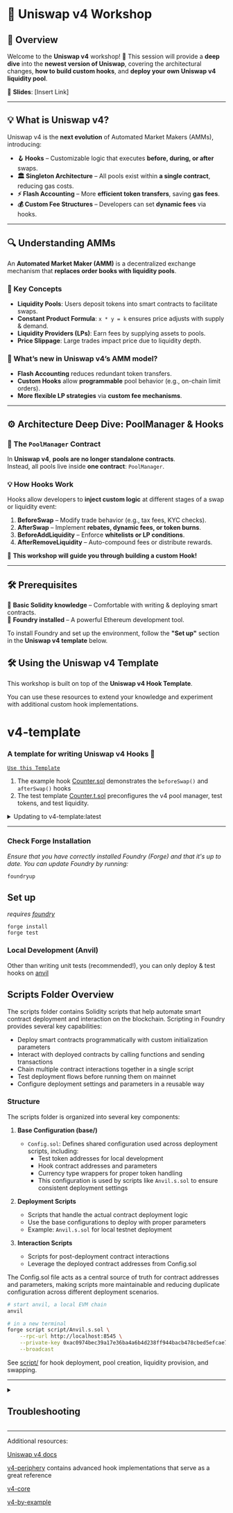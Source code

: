 # 🦄 Uniswap v4 Workshop

## **📌 Overview**  
Welcome to the **Uniswap v4** workshop! 🎉 This session will provide a **deep dive** into the **newest version of Uniswap**, covering the architectural changes, **how to build custom hooks**, and **deploy your own Uniswap v4 liquidity pool**.  

📜 **Slides**: [Insert Link]  

---

## **💡 What is Uniswap v4?**  
Uniswap v4 is the **next evolution** of Automated Market Makers (AMMs), introducing:  
- **🪝 Hooks** – Customizable logic that executes **before, during, or after** swaps.  
- **🏛️ Singleton Architecture** – All pools exist within **a single contract**, reducing gas costs.  
- **⚡ Flash Accounting** – More **efficient token transfers**, saving **gas fees**.  
- **💰 Custom Fee Structures** – Developers can set **dynamic fees** via hooks.  

---

## **🔍 Understanding AMMs**  
An **Automated Market Maker (AMM)** is a decentralized exchange mechanism that **replaces order books with liquidity pools**.

### **🔹 Key Concepts**
- **Liquidity Pools**: Users deposit tokens into smart contracts to facilitate swaps.  
- **Constant Product Formula**: `x * y = k` ensures price adjusts with supply & demand.  
- **Liquidity Providers (LPs)**: Earn fees by supplying assets to pools.  
- **Price Slippage**: Large trades impact price due to liquidity depth.  

### **🔄 What’s new in Uniswap v4’s AMM model?**
- **Flash Accounting** reduces redundant token transfers.  
- **Custom Hooks** allow **programmable** pool behavior (e.g., on-chain limit orders).  
- **More flexible LP strategies** via **custom fee mechanisms**.  

---

## **⚙️ Architecture Deep Dive: PoolManager & Hooks**  

### **📌 The `PoolManager` Contract**
In **Uniswap v4**, **pools are no longer standalone contracts**.  
Instead, all pools live inside **one contract**: `PoolManager`.

### **💡 How Hooks Work**
Hooks allow developers to **inject custom logic** at different stages of a swap or liquidity event:
1. **BeforeSwap** – Modify trade behavior (e.g., tax fees, KYC checks).  
2. **AfterSwap** – Implement **rebates, dynamic fees, or token burns**.  
3. **BeforeAddLiquidity** – Enforce **whitelists or LP conditions**.  
4. **AfterRemoveLiquidity** – Auto-compound fees or distribute rewards.  

🚀 **This workshop will guide you through building a custom Hook!**

---

## **🛠 Prerequisites**  

🔹 **Basic Solidity knowledge** – Comfortable with writing & deploying smart contracts.  
🔹 **Foundry installed** – A powerful Ethereum development tool.  

To install Foundry and set up the environment, follow the **"Set up"** section in the **Uniswap v4 template** below.

## **🛠 Using the Uniswap v4 Template**
This workshop is built on top of the **Uniswap v4 Hook Template**. 

You can use these resources to extend your knowledge and experiment with additional custom hook implementations.

# v4-template
### **A template for writing Uniswap v4 Hooks 🦄**

[`Use this Template`](https://github.com/uniswapfoundation/v4-template/generate)

1. The example hook [Counter.sol](src/Counter.sol) demonstrates the `beforeSwap()` and `afterSwap()` hooks
2. The test template [Counter.t.sol](test/Counter.t.sol) preconfigures the v4 pool manager, test tokens, and test liquidity.

<details>
<summary>Updating to v4-template:latest</summary>

This template is actively maintained -- you can update the v4 dependencies, scripts, and helpers: 
```bash
git remote add template https://github.com/uniswapfoundation/v4-template
git fetch template
git merge template/main <BRANCH> --allow-unrelated-histories
```

</details>

---

### Check Forge Installation
*Ensure that you have correctly installed Foundry (Forge) and that it's up to date. You can update Foundry by running:*

```
foundryup
```

## Set up

*requires [foundry](https://book.getfoundry.sh)*

```
forge install
forge test
```

### Local Development (Anvil)

Other than writing unit tests (recommended!), you can only deploy & test hooks on [anvil](https://book.getfoundry.sh/anvil/)

## Scripts Folder Overview

The scripts folder contains Solidity scripts that help automate smart contract deployment and interaction on the blockchain. Scripting in Foundry provides several key capabilities:

- Deploy smart contracts programmatically with custom initialization parameters
- Interact with deployed contracts by calling functions and sending transactions
- Chain multiple contract interactions together in a single script
- Test deployment flows before running them on mainnet
- Configure deployment settings and parameters in a reusable way

### Structure

The scripts folder is organized into several key components:

1. **Base Configuration (base/)**
   - `Config.sol`: Defines shared configuration used across deployment scripts, including:
     - Test token addresses for local development
     - Hook contract addresses and parameters
     - Currency type wrappers for proper token handling
     - This configuration is used by scripts like `Anvil.s.sol` to ensure consistent deployment settings

2. **Deployment Scripts**
   - Scripts that handle the actual contract deployment logic
   - Use the base configurations to deploy with proper parameters
   - Example: `Anvil.s.sol` for local testnet deployment

3. **Interaction Scripts** 
   - Scripts for post-deployment contract interactions
   - Leverage the deployed contract addresses from Config.sol

The Config.sol file acts as a central source of truth for contract addresses and parameters, making scripts more maintainable and reducing duplicate configuration across different deployment scenarios.

```bash
# start anvil, a local EVM chain
anvil

# in a new terminal
forge script script/Anvil.s.sol \
    --rpc-url http://localhost:8545 \
    --private-key 0xac0974bec39a17e36ba4a6b4d238ff944bacb478cbed5efcae784d7bf4f2ff80 \
    --broadcast
```

See [script/](script/) for hook deployment, pool creation, liquidity provision, and swapping.

---

<details>
<summary><h2>Troubleshooting</h2></summary>



### *Permission Denied*

When installing dependencies with `forge install`, Github may throw a `Permission Denied` error

Typically caused by missing Github SSH keys, and can be resolved by following the steps [here](https://docs.github.com/en/github/authenticating-to-github/connecting-to-github-with-ssh) 

Or [adding the keys to your ssh-agent](https://docs.github.com/en/authentication/connecting-to-github-with-ssh/generating-a-new-ssh-key-and-adding-it-to-the-ssh-agent#adding-your-ssh-key-to-the-ssh-agent), if you have already uploaded SSH keys

### Hook deployment failures

Hook deployment failures are caused by incorrect flags or incorrect salt mining

1. Verify the flags are in agreement:
    * `getHookCalls()` returns the correct flags
    * `flags` provided to `HookMiner.find(...)`
2. Verify salt mining is correct:
    * In **forge test**: the *deployer* for: `new Hook{salt: salt}(...)` and `HookMiner.find(deployer, ...)` are the same. This will be `address(this)`. If using `vm.prank`, the deployer will be the pranking address
    * In **forge script**: the deployer must be the CREATE2 Proxy: `0x4e59b44847b379578588920cA78FbF26c0B4956C`
        * If anvil does not have the CREATE2 deployer, your foundry may be out of date. You can update it with `foundryup`

</details>

---

Additional resources:

[Uniswap v4 docs](https://docs.uniswap.org/contracts/v4/overview)

[v4-periphery](https://github.com/uniswap/v4-periphery) contains advanced hook implementations that serve as a great reference

[v4-core](https://github.com/uniswap/v4-core)

[v4-by-example](https://v4-by-example.org)
